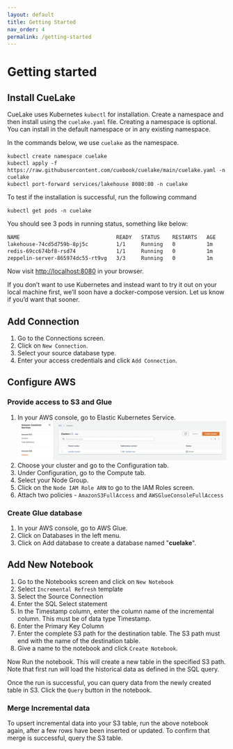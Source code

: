 ```yaml
---
layout: default
title: Getting Started
nav_order: 4
permalink: /getting-started
---
```


# Getting started
## Install CueLake
CueLake uses Kubernetes `kubectl` for installation. Create a namespace and then install using the `cuelake.yaml` file. Creating a namespace is optional. You can install in the default namespace or in any existing namespace.

In the commands below, we use `cuelake` as the namespace.

```
kubectl create namespace cuelake
kubectl apply -f https://raw.githubusercontent.com/cuebook/cuelake/main/cuelake.yaml -n cuelake
kubectl port-forward services/lakehouse 8080:80 -n cuelake
```

To test if the installation is successful, run the following command
```
kubectl get pods -n cuelake
```

You should see 3 pods in running status, something like below:
```
NAME                               READY   STATUS    RESTARTS   AGE
lakehouse-74cd5d759b-8pj5c         1/1     Running   0          1m
redis-69cc674bf8-rsd74             1/1     Running   0          1m
zeppelin-server-865974dc55-rt9vg   3/3     Running   0          1m
```

Now visit [http://localhost:8080](http://localhost:8080) in your browser.

If you don’t want to use Kubernetes and instead want to try it out on your local machine first, we’ll soon have a docker-compose version. Let us know if you’d want that sooner.

## Add Connection
1. Go to the Connections screen.
2. Click on `New Connection`.
3. Select your source database type.
4. Enter your access credentials and click `Add Connection`.

## Configure AWS
### Provide access to S3 and Glue
1. In your AWS console, go to Elastic Kubernetes Service.
![EKS Clusters](images/EKS_Clusters_s.png)
2. Choose your cluster and go to the Configuration tab.
3. Under Configuration, go to the Compute tab.
4. Select your Node Group.
5. Click on the `Node IAM Role ARN` to go to the IAM Roles screen.
6. Attach two policies - `AmazonS3FullAccess` and `AWSGlueConsoleFullAccess`

### Create Glue database
1. In your AWS console, go to AWS Glue.
2. Click on Databases in the left menu.
3. Click on Add database to create a database named "**cuelake**".

## Add New Notebook
1. Go to the Notebooks screen and click on `New Notebook`
2. Select `Incremental Refresh` template
3. Select the Source Connection
4. Enter the SQL Select statement
5. In the Timestamp column, enter the column name of the incremental column. This must be of data type Timestamp. 
6. Enter the Primary Key Column 
7. Enter the complete S3 path for the destination table. The S3 path must end with the name of the destination table.
8. Give a name to the notebook and click `Create Notebook`.

Now Run the notebook. This will create a new table in the specified S3 path. Note that first run will load the historical data as defined in the SQL query. 

Once the run is successful, you can query data from the newly created table in S3. Click the `Query` button in the notebook.

### Merge Incremental data
To upsert incremental data into your S3 table, run the above notebook again, after a few rows have been inserted or updated.
To confirm that merge is successful, query the S3 table.
